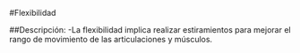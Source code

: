 #Flexibilidad

##Descripción:
-La flexibilidad implica realizar estiramientos para mejorar el rango de movimiento de las articulaciones y músculos.
